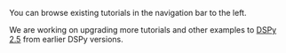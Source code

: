 You can browse existing tutorials in the navigation bar to the left.

We are working on upgrading more tutorials and other examples to [DSPy 2.5](https://github.com/stanfordnlp/dspy/blob/main/examples/migration.ipynb) from earlier DSPy versions.